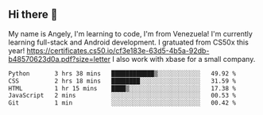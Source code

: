 ## Hi there 👋
My name is Angely, I'm learning to code, I'm from Venezuela!
I'm currently learning full-stack and Android development.
I gratuated from CS50x this year! https://certificates.cs50.io/cf3e183e-63d5-4b5a-92db-b48570623d0a.pdf?size=letter
I also work with xbase for a small company.

 <!--START_SECTION:waka-->

```txt
Python       3 hrs 38 mins   ████████████▒░░░░░░░░░░░░   49.92 %
CSS          2 hrs 18 mins   ████████░░░░░░░░░░░░░░░░░   31.59 %
HTML         1 hr 15 mins    ████▒░░░░░░░░░░░░░░░░░░░░   17.38 %
JavaScript   2 mins          ░░░░░░░░░░░░░░░░░░░░░░░░░   00.53 %
Git          1 min           ░░░░░░░░░░░░░░░░░░░░░░░░░   00.42 %
```

<!--END_SECTION:waka-->
<!--
**angelycontrerasr/angelycontrerasr** is a ✨ _special_ ✨ repository because its `README.md` (this file) appears on your GitHub profile.

Here are some ideas to get you started:

- 🔭 I’m currently working on ...
- 🌱 I’m currently learning ...
- 👯 I’m looking to collaborate on ...
- 🤔 I’m looking for help with ...
- 💬 Ask me about ...
- 📫 How to reach me: ...
- 😄 Pronouns: ...
- ⚡ Fun fact: ...
-->
